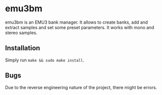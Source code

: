 # emu3bm
emu3bm is an EMU3 bank manager. It allows to create banks, add and extract samples and set some preset parameters.
It works with mono and stereo samples.

## Installation
Simply run `make && sudo make install`.

## Bugs
Due to the reverse engineering nature of the project, there might be errors.
